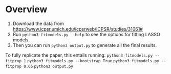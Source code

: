# Overview

1. Download the data from https://www.icpsr.umich.edu/icpsrweb/ICPSR/studies/31061#
2. Run ``python3 fitmodels.py --help`` to see the options for fitting LASSO models. 
3. Then you can run ``python3 output.py`` to generate all the final results.

To fully replicate the paper, this entails running:
``python3 fitmodels.py --fitprop 1``
``python3 fitmodels.py --bootstrap True``
``python3 fitmodels.py --fitprop 0.65``
``python3 output.py``